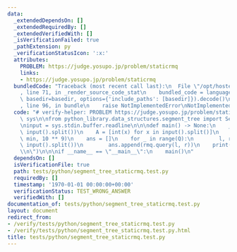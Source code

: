 ```yaml
---
data:
  _extendedDependsOn: []
  _extendedRequiredBy: []
  _extendedVerifiedWith: []
  _isVerificationFailed: true
  _pathExtension: py
  _verificationStatusIcon: ':x:'
  attributes:
    PROBLEM: https://judge.yosupo.jp/problem/staticrmq
    links:
    - https://judge.yosupo.jp/problem/staticrmq
  bundledCode: "Traceback (most recent call last):\n  File \"/opt/hostedtoolcache/Python/3.9.1/x64/lib/python3.9/site-packages/onlinejudge_verify/documentation/build.py\"\
    , line 71, in _render_source_code_stat\n    bundled_code = language.bundle(stat.path,\
    \ basedir=basedir, options={'include_paths': [basedir]}).decode()\n  File \"/opt/hostedtoolcache/Python/3.9.1/x64/lib/python3.9/site-packages/onlinejudge_verify/languages/python.py\"\
    , line 96, in bundle\n    raise NotImplementedError\nNotImplementedError\n"
  code: "# verify-helper: PROBLEM https://judge.yosupo.jp/problem/staticrmq\nimport\
    \ sys\n\nfrom python_library.data_structures.segment_tree import SegmentTree\n\
    \ninput = sys.stdin.buffer.readline\n\n\ndef main() -> None:\n    _, Q = map(int,\
    \ input().split())\n    A = [int(x) for x in input().split()]\n    rmq = SegmentTree.create_from_array(A,\
    \ min, 10 ** 9)\n    ans = []\n    for _ in range(Q):\n        l, r = map(int,\
    \ input().split())\n        ans.append(rmq.query(l, r))\n    print(*ans, sep=\"\
    \\n\")\n\n\nif __name__ == \"__main__\":\n    main()\n"
  dependsOn: []
  isVerificationFile: true
  path: tests/python/segment_tree_staticrmq.test.py
  requiredBy: []
  timestamp: '1970-01-01 00:00:00+00:00'
  verificationStatus: TEST_WRONG_ANSWER
  verifiedWith: []
documentation_of: tests/python/segment_tree_staticrmq.test.py
layout: document
redirect_from:
- /verify/tests/python/segment_tree_staticrmq.test.py
- /verify/tests/python/segment_tree_staticrmq.test.py.html
title: tests/python/segment_tree_staticrmq.test.py
---
```

